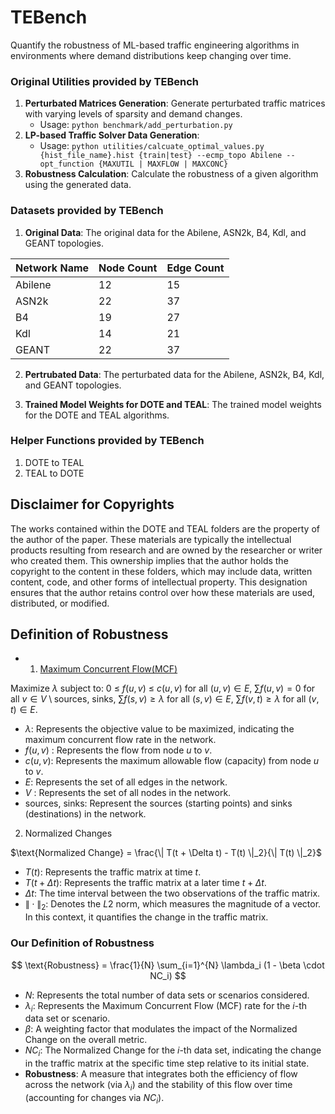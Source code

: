 # TEBench
Quantify the robustness of ML-based traffic engineering algorithms in environments where demand distributions keep changing over time.
###  Original Utilities provided by TEBench
1. **Perturbated Matrices Generation**: Generate perturbated traffic matrices with varying levels of sparsity and demand changes.
    - Usage: ```python benchmark/add_perturbation.py```
2. **LP-based Traffic Solver Data Generation**:
   - Usage: ```python utilities/calcuate_optimal_values.py {hist_file_name}.hist {train|test} --ecmp_topo Abilene --opt_function {MAXUTIL | MAXFLOW | MAXCONC}```
3. **Robustness Calculation**: Calculate the robustness of a given algorithm using the generated data.   


### Datasets provided by TEBench
1. **Original Data**: The original data for the Abilene, ASN2k, B4, Kdl, and GEANT topologies.

| Network Name | Node Count | Edge Count |
|--------------|------------|------------|
| Abilene      | 12         | 15         |
| ASN2k        | 22         | 37         |
| B4           | 19         | 27         |
| Kdl          | 14         | 21         |
| GEANT        | 22         | 37         |

2. **Pertrubated Data**: The perturbated data for the Abilene, ASN2k, B4, Kdl, and GEANT topologies.

3. **Trained Model Weights for DOTE and TEAL**: The trained model weights for the DOTE and TEAL algorithms.

### Helper Functions provided by TEBench
1. DOTE to TEAL 
2. TEAL to DOTE


## Disclaimer for Copyrights
The works contained within the DOTE and TEAL folders are the property of the author of the paper. These materials are typically the intellectual products resulting from research and are owned by the researcher or writer who created them. This ownership implies that the author holds the copyright to the content in these folders, which may include data, written content, code, and other forms of intellectual property. This designation ensures that the author retains control over how these materials are used, distributed, or modified. 



## Definition of Robustness
- 1. [Maximum Concurrent Flow(MCF)](https://dl.acm.org/doi/pdf/10.1145/77600.77620)

Maximize $λ$ 
subject to:
0 $\leq$ $f(u, v)$ $\leq$ $c(u, v)$ for all $(u, v) \in E$,
$\sum f(u, v) = 0$ for all $v \in V \setminus {\text{sources, sinks}}$,
$\sum f(s, v) \geq \lambda$ for all $(s, v) \in E$,
$\sum f(v, t) \geq \lambda$ for all $(v, t) \in E$.

* $\lambda$: Represents the objective value to be maximized, indicating the maximum concurrent flow rate in the network.
* $f(u, v)$ : Represents the flow from node $u$ to $v$.
* $c(u, v)$: Represents the maximum allowable flow (capacity) from node $u$ to $v$.
* $E$: Represents the set of all edges in the network.
* $V$ : Represents the set of all nodes in the network.
* $\text{sources, sinks}$: Represent the sources (starting points) and sinks (destinations) in the network.


2.  Normalized Changes

$\text{Normalized Change} = \frac{\| T(t + \Delta t) - T(t) \|_2}{\| T(t) \|_2}$

* $T(t)$: Represents the traffic matrix at time $t$.
* $T(t + \Delta t)$: Represents the traffic matrix at a later time $t + \Delta t$.
* $\Delta t$: The time interval between the two observations of the traffic matrix.
* $\|\cdot\|_2$: Denotes the $L2$ norm, which measures the magnitude of a vector. In this context, it quantifies the change in the traffic matrix.


### Our Definition of Robustness 
$$
\text{Robustness} = \frac{1}{N} \sum_{i=1}^{N} \lambda_i (1 - \beta \cdot NC_i)
$$


  * $N$: Represents the total number of data sets or scenarios considered.
  * $\lambda_i$: Represents the Maximum Concurrent Flow (MCF) rate for the $i$-th data set or scenario.
* $\beta$: A weighting factor that modulates the impact of the Normalized Change on the overall metric.
* $NC_i$: The Normalized Change for the $i$-th data set, indicating the change in the traffic matrix at the specific time step relative to its initial state.
* $\textbf{Robustness}$: A measure that integrates both the efficiency of flow across the network (via $\lambda_i$) and the stability of this flow over time (accounting for changes via $NC_i$).
